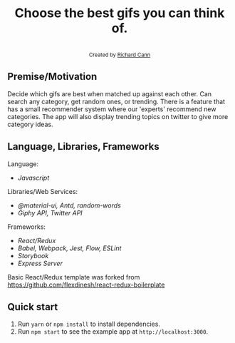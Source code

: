 
<div align="center"><h1>Choose the best gifs you can think of.</h1></div>

<br />

<div align="center">
  <sub>Created by <a href="https://github.com/rmcp1g15">Richard Cann</a></sub>
</div>


## Premise/Motivation

Decide which gifs are best when matched up against each other. Can search any category, get random ones, or trending. There is a feature that has a small recommender system where our 'experts' recommend new categories. The app will also display trending topics on twitter to give more category ideas.


## Language, Libraries, Frameworks

Language:
- _Javascript_

Libraries/Web Services:
- _@material-ui, Antd, random-words_
- _Giphy API, Twitter API_

Frameworks:
- _React/Redux_
- _Babel, Webpack, Jest, Flow, ESLint_
- _Storybook_
- _Express Server_

Basic React/Redux template was forked from https://github.com/flexdinesh/react-redux-boilerplate 


## Quick start

1. Run `yarn` or `npm install` to install dependencies.<br />
2. Run `npm start` to see the example app at `http://localhost:3000`.

